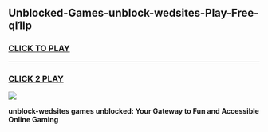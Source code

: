 
## Unblocked-Games-unblock-wedsites-Play-Free-ql1lp
<h3>
<a href="https://premium76.site?title=unblock-wedsites&ref=18A1">CLICK TO PLAY</a></h3>
<hr>

<h3>
<a href="https://premium76.site?title=unblock-wedsites&ref=18A1">CLICK 2 PLAY</a>
  
</h3>

<a href="https://premium76.site?title=unblock-wedsites&ref=18A1"><img src="https://clearcache.store/games.png"></a>


**unblock-wedsites games unblocked: Your Gateway to Fun and Accessible Online Gaming**
